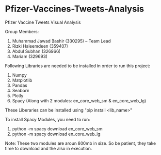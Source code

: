 # Pfizer-Vaccines-Tweets-Analysis
Pfizer Vaccine Tweets Visual Analysis

Group Members:
1. Muhammad Jawad Bashir (330295) – Team Lead 
2. Rizki Haleemdeen (359407) 
3. Abdul Subhan (326966) 
4. Mariam (329693)


Following Libraries are needed to be installed in order to run this project:
1. Numpy
2. Matplotlib
3. Pandas
4. Seaborn
5. Plotly
6. Spacy (Along with 2 modules: en_core_web_sm & en_core_web_lg)

These Liberaries can be installed using "pip install <lib_name>"

To install Spacy Modules, you need to run:
1. python -m spacy download en_core_web_sm
2. python -m spacy download en_core_web_lg

Note: These two modules are aroun 800mb in size. So be patient, they take time to download and the also in execution.
